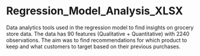 # Regression_Model_Analysis_XLSX
Data analytics tools used in the regression model to find insights on grocery store data. The data has 90 features (Qualitative + Quantitative)   with 2240 observations. The aim was to find recommendations for which product to keep and what customers to target based on their previous purchases.  
